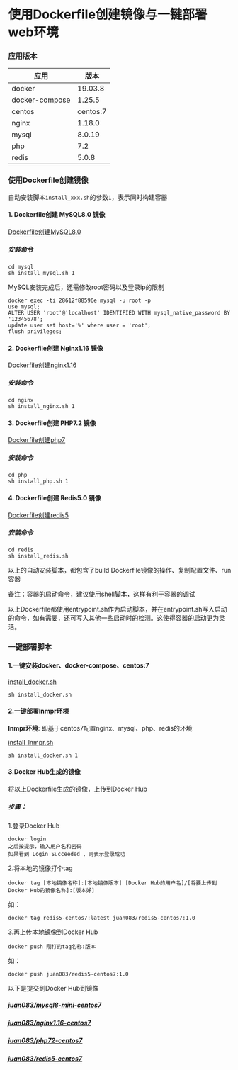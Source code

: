 使用Dockerfile创建镜像与一键部署web环境
====

### 应用版本
应用 | 版本  
-|-
docker | 19.03.8
docker-compose | 1.25.5
centos | centos:7
nginx | 1.18.0
mysql | 8.0.19
php | 7.2
redis | 5.0.8

### 使用Dockerfile创建镜像

自动安装脚本`install_xxx.sh`的参数`1`，表示同时构建容器

#### 1. Dockerfile创建 MySQL8.0 镜像
[Dockerfile创建MySQL8.0](./Dockerfile创建MySQL8.0.md)
##### 安装命令
```
cd mysql
sh install_mysql.sh 1
```

MySQL安装完成后，还需修改root密码以及登录ip的限制
```
docker exec -ti 28612f88596e mysql -u root -p
use mysql;
ALTER USER 'root'@'localhost' IDENTIFIED WITH mysql_native_password BY '12345678';
update user set host='%' where user = 'root';
flush privileges;
```


#### 2. Dockerfile创建 Nginx1.16 镜像
[Dockerfile创建nginx1.16](./Dockerfile创建nginx1.16.md)
##### 安装命令
```
cd nginx
sh install_nginx.sh 1
```

#### 3. Dockerfile创建 PHP7.2 镜像
[Dockerfile创建php7](./Dockerfile创建php7.md)
##### 安装命令
```
cd php
sh install_php.sh 1
```

#### 4. Dockerfile创建 Redis5.0 镜像
[Dockerfile创建redis5](./Dockerfile创建redis5.md)
##### 安装命令
```
cd redis
sh install_redis.sh
```

以上的自动安装脚本，都包含了build Dockerfile镜像的操作、复制配置文件、run 容器

备注：容器的启动命令，建议使用shell脚本，这样有利于容器的调试

以上Dockerfile都使用entrypoint.sh作为启动脚本，并在entrypoint.sh写入启动的命令，如有需要，还可写入其他一些启动时的检测。这使得容器的启动更为灵活。

### 一键部署脚本

#### 1.一键安装docker、docker-compose、centos:7
[install_docker.sh](./install_docker.sh)
```
sh install_docker.sh
```

#### 2.一键部署lnmpr环境
**lnmpr环境**: 即基于centos7配置nginx、mysql、php、redis的环境

[install_lnmpr.sh](./install_lnmpr.sh)
```
sh install_docker.sh 1
```

#### 3.Docker Hub生成的镜像
将以上Dockerfile生成的镜像，上传到Docker Hub

##### 步骤：
1.登录Docker Hub
```
docker login
之后按提示，输入用户名和密码
如果看到 Login Succeeded ，则表示登录成功
```

2.将本地的镜像打个tag
```
docker tag [本地镜像名称]:[本地镜像版本] [Docker Hub的用户名]/[将要上传到Docker Hub的镜像名称]:[版本好]
```
如：
```
docker tag redis5-centos7:latest juan083/redis5-centos7:1.0
```

3.再上传本地镜像到Docker Hub
```
docker push 刚打的tag名称:版本
```
如：
```
docker push juan083/redis5-centos7:1.0
```

以下是提交到Docker Hub到镜像
##### [juan083/mysql8-mini-centos7](https://hub.docker.com/repository/docker/juan083/mysql8-mini-centos7)
##### [juan083/nginx1.16-centos7](https://hub.docker.com/repository/docker/juan083/nginx1.16-centos7)
##### [juan083/php72-centos7](https://hub.docker.com/repository/docker/juan083/php72-centos7)
##### [juan083/redis5-centos7](https://hub.docker.com/repository/docker/juan083/redis5-centos7)
